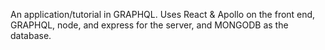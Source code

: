 An application/tutorial in GRAPHQL.  Uses React & Apollo on the front end, GRAPHQL, node, and express for the server, and MONGODB as the database.